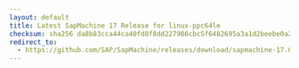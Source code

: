 ```yaml
---
layout: default
title: Latest SapMachine 17 Release for linux-ppc64le
checksum: sha256 da8b83cca44ca40fd8f8dd227906cbc5f6482695a3a1d2beebe0a2848f3b8a7e
redirect_to:
  - https://github.com/SAP/SapMachine/releases/download/sapmachine-17.0.7/sapmachine-jre-17.0.7_linux-ppc64le_bin.tar.gz
---
```

